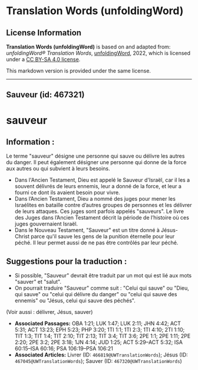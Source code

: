 # Translation Words (unfoldingWord)

## License Information

**Translation Words (unfoldingWord)** is based on and adapted from: _unfoldingWord® Translation Words_, [unfoldingWord](https://unfoldingword.org/utw), 2022, which is licensed under a [CC BY-SA 4.0 license](https://creativecommons.org/licenses/by-sa/4.0/legalcode.en).

This markdown version is provided under the same license.



--------------------------------

## Sauveur (id: 467321)

sauveur
=======

Information :
-------------

Le terme "sauveur" désigne une personne qui sauve ou délivre les autres du danger. Il peut également désigner une personne qui donne de la force aux autres ou qui subvient à leurs besoins.

* Dans l'Ancien Testament, Dieu est appelé le Sauveur d'Israël, car il les a souvent délivrés de leurs ennemis, leur a donné de la force, et leur a fourni ce dont ils avaient besoin pour vivre.
* Dans l’Ancien Testament, Dieu a nommé des juges pour mener les Israélites en bataille contre d’autres groupes de personnes et les délivrer de leurs attaques. Ces juges sont parfois appelés "sauveurs". Le livre des Juges dans l’Ancien Testament décrit la période de l’histoire où ces juges gouvernaient Israël.
* Dans le Nouveau Testament, "Sauveur" est un titre donné à Jésus\-Christ parce qu'il sauve les gens de la punition éternelle pour leur péché. Il leur permet aussi de ne pas être contrôlés par leur péché.

Suggestions pour la traduction :
--------------------------------

* Si possible, "Sauveur" devrait être traduit par un mot qui est lié aux mots "sauver" et "salut".
* On pourrait traduire "Sauveur" comme suit : "Celui qui sauve" ou "Dieu, qui sauve" ou "celui qui délivre du danger" ou "celui qui sauve des ennemis" ou "Jésus, celui qui sauve des péchés".

(Voir aussi : délivrer, Jésus, sauver)

* **Associated Passages:** OBA 1:21; LUK 1:47; LUK 2:11; JHN 4:42; ACT 5:31; ACT 13:23; EPH 5:23; PHP 3:20; 1TI 1:1; 1TI 2:3; 1TI 4:10; 2TI 1:10; TIT 1:3; TIT 1:4; TIT 2:10; TIT 2:13; TIT 3:4; TIT 3:6; 2PE 1:1; 2PE 1:11; 2PE 2:20; 2PE 3:2; 2PE 3:18; 1JN 4:14; JUD 1:25; ACT 5:29–ACT 5:32; ISA 60:15–ISA 60:16; PSA 106:19–PSA 106:21
* **Associated Articles:** Livrer (ID: `466819@UWTranslationWords`); Jésus (ID: `467045@UWTranslationWords`); Sauver (ID: `467320@UWTranslationWords`)

